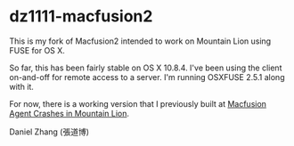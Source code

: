 dz1111-macfusion2
=================
This is my fork of Macfusion2 intended to work on Mountain Lion using FUSE for OS X.

So far, this has been fairly stable on OS X 10.8.4. I've been using the client on-and-off for remote access to a server. I'm running OSXFUSE 2.5.1 along with it.

For now, there is a working version that I previously built at 
[Macfusion Agent Crashes in Mountain Lion](http://www.danielzhang.info/drupal6/content/macfusion-agent-crashes-in-mountain-lion).

Daniel Zhang (張道博)